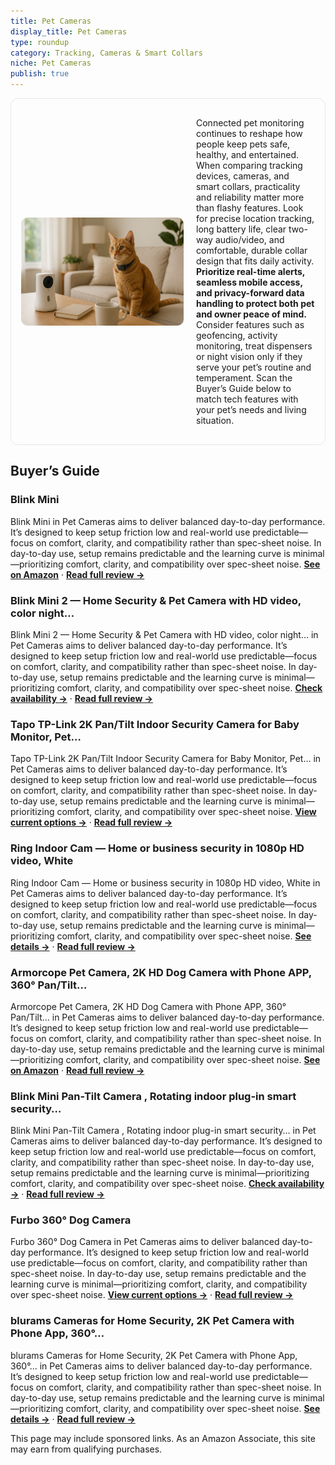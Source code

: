 ```yaml
---
title: Pet Cameras
display_title: Pet Cameras
type: roundup
category: Tracking, Cameras & Smart Collars
niche: Pet Cameras
publish: true
---
```


<section class="hero-split" style="width:100%;box-sizing:border-box;border:1px solid #e5e7eb;border-radius:12px;padding:16px;display:grid;grid-template-columns:minmax(260px,40%) 1fr;gap:20px;align-items:center;"><figure style="margin:0;"><img src="/hero/roundups/tracking-cameras-smart-collars/pet-cameras.webp" alt="" style="width:100%;height:auto;display:block;border-radius:10px;"/></figure><div class="hero-copy" style="min-width:0;"><p>Connected pet monitoring continues to reshape how people keep pets safe, healthy, and entertained. When comparing tracking devices, cameras, and smart collars, practicality and reliability matter more than flashy features. Look for precise location tracking, long battery life, clear two-way audio/video, and comfortable, durable collar design that fits daily activity. <strong>Prioritize real-time alerts, seamless mobile access, and privacy-forward data handling to protect both pet and owner peace of mind.</strong> Consider features such as geofencing, activity monitoring, treat dispensers or night vision only if they serve your pet’s routine and temperament. Scan the Buyer’s Guide below to match tech features with your pet’s needs and living situation.</p></div></section>


<h2>Buyer’s Guide</h2>
<h3>Blink Mini</h3>
<p>Blink Mini in Pet Cameras aims to deliver balanced day-to-day performance. It’s designed to keep setup friction low and real-world use predictable&mdash;focus on comfort, clarity, and compatibility rather than spec-sheet noise. In day-to-day use, setup remains predictable and the learning curve is minimal&mdash;prioritizing comfort, clarity, and compatibility over spec-sheet noise. <a href="https://amzn.to/4mL6K25" target="_blank" rel="nofollow sponsored noopener noopener" target="_blank"><strong>See on Amazon</strong></a> · <a href="/reviews/blink-mini-compact-indoor-plug-in-smart-security-camera-1080p-hd-video-d80e6ac3/"><strong>Read full review &rarr;</strong></a></p>
<h3>Blink Mini 2 &mdash; Home Security & Pet Camera with HD video, color night…</h3>
<p>Blink Mini 2 &mdash; Home Security & Pet Camera with HD video, color night… in Pet Cameras aims to deliver balanced day-to-day performance. It’s designed to keep setup friction low and real-world use predictable&mdash;focus on comfort, clarity, and compatibility rather than spec-sheet noise. In day-to-day use, setup remains predictable and the learning curve is minimal&mdash;prioritizing comfort, clarity, and compatibility over spec-sheet noise. <a href="https://amzn.to/3IVX1YT" target="_blank" rel="nofollow sponsored noopener noopener" target="_blank"><strong>Check availability &rarr;</strong></a> · <a href="/reviews/blink-mini-2-home-security-pet-camera-with-hd-video-color-night-view-mo-f4f36302/"><strong>Read full review &rarr;</strong></a></p>
<h3>Tapo TP-Link 2K Pan/Tilt Indoor Security Camera for Baby Monitor, Pet…</h3>
<p>Tapo TP-Link 2K Pan/Tilt Indoor Security Camera for Baby Monitor, Pet… in Pet Cameras aims to deliver balanced day-to-day performance. It’s designed to keep setup friction low and real-world use predictable&mdash;focus on comfort, clarity, and compatibility rather than spec-sheet noise. In day-to-day use, setup remains predictable and the learning curve is minimal&mdash;prioritizing comfort, clarity, and compatibility over spec-sheet noise. <a href="https://amzn.to/4nGe8Ny" target="_blank" rel="nofollow sponsored noopener noopener" target="_blank"><strong>View current options &rarr;</strong></a> · <a href="/reviews/tapo-tp-link-2k-pan-tilt-indoor-security-camera-for-baby-monitor-pet-ca-812eaf2b/"><strong>Read full review &rarr;</strong></a></p>
<h3>Ring Indoor Cam &mdash; Home or business security in 1080p HD video, White</h3>
<p>Ring Indoor Cam &mdash; Home or business security in 1080p HD video, White in Pet Cameras aims to deliver balanced day-to-day performance. It’s designed to keep setup friction low and real-world use predictable&mdash;focus on comfort, clarity, and compatibility rather than spec-sheet noise. In day-to-day use, setup remains predictable and the learning curve is minimal&mdash;prioritizing comfort, clarity, and compatibility over spec-sheet noise. <a href="https://amzn.to/4nzlfXU" target="_blank" rel="nofollow sponsored noopener noopener" target="_blank"><strong>See details &rarr;</strong></a> · <a href="/reviews/ring-indoor-cam-home-or-business-security-in-1080p-hd-video-white/"><strong>Read full review &rarr;</strong></a></p>
<h3>Armorcope Pet Camera, 2K HD Dog Camera with Phone APP, 360° Pan/Tilt…</h3>
<p>Armorcope Pet Camera, 2K HD Dog Camera with Phone APP, 360° Pan/Tilt… in Pet Cameras aims to deliver balanced day-to-day performance. It’s designed to keep setup friction low and real-world use predictable&mdash;focus on comfort, clarity, and compatibility rather than spec-sheet noise. In day-to-day use, setup remains predictable and the learning curve is minimal&mdash;prioritizing comfort, clarity, and compatibility over spec-sheet noise. <a href="https://amzn.to/42tq3FT" target="_blank" rel="nofollow sponsored noopener noopener" target="_blank"><strong>See on Amazon</strong></a> · <a href="/reviews/armorcope-pet-camera-2k-hd-dog-camera-with-phone-app-360-pan-tilt-view-156fdc15/"><strong>Read full review &rarr;</strong></a></p>
<h3>Blink Mini Pan-Tilt Camera , Rotating indoor plug-in smart security…</h3>
<p>Blink Mini Pan-Tilt Camera , Rotating indoor plug-in smart security… in Pet Cameras aims to deliver balanced day-to-day performance. It’s designed to keep setup friction low and real-world use predictable&mdash;focus on comfort, clarity, and compatibility rather than spec-sheet noise. In day-to-day use, setup remains predictable and the learning curve is minimal&mdash;prioritizing comfort, clarity, and compatibility over spec-sheet noise. <a href="https://amzn.to/4gUYOdj" target="_blank" rel="nofollow sponsored noopener noopener" target="_blank"><strong>Check availability &rarr;</strong></a> · <a href="/reviews/blink-mini-pan-tilt-camera-newest-model-rotating-indoor-plug-in-smart-s-1e47527b/"><strong>Read full review &rarr;</strong></a></p>
<h3>Furbo 360° Dog Camera</h3>
<p>Furbo 360° Dog Camera in Pet Cameras aims to deliver balanced day-to-day performance. It’s designed to keep setup friction low and real-world use predictable&mdash;focus on comfort, clarity, and compatibility rather than spec-sheet noise. In day-to-day use, setup remains predictable and the learning curve is minimal&mdash;prioritizing comfort, clarity, and compatibility over spec-sheet noise. <a href="https://amzn.to/4pPRDXT" target="_blank" rel="nofollow sponsored noopener noopener" target="_blank"><strong>View current options &rarr;</strong></a> · <a href="/reviews/furbo-360-dog-camera-unlock-with-paid-plan-home-security-dog-safety-ale-4560df8f/"><strong>Read full review &rarr;</strong></a></p>
<h3>blurams Cameras for Home Security, 2K Pet Camera with Phone App, 360°…</h3>
<p>blurams Cameras for Home Security, 2K Pet Camera with Phone App, 360°… in Pet Cameras aims to deliver balanced day-to-day performance. It’s designed to keep setup friction low and real-world use predictable&mdash;focus on comfort, clarity, and compatibility rather than spec-sheet noise. In day-to-day use, setup remains predictable and the learning curve is minimal&mdash;prioritizing comfort, clarity, and compatibility over spec-sheet noise. <a href="https://amzn.to/48NWEtW" target="_blank" rel="nofollow sponsored noopener noopener" target="_blank"><strong>See details &rarr;</strong></a> · <a href="/reviews/blurams-cameras-for-home-security-2k-pet-camera-with-phone-app-360-ptz-2ef6f4b0/"><strong>Read full review &rarr;</strong></a></p>
<aside class="disclosure">This page may include sponsored links. As an Amazon Associate, this site may earn from qualifying purchases.</aside>
